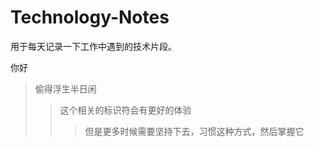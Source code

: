 # Technology-Notes
用于每天记录一下工作中遇到的技术片段。

你好
> 偷得浮生半日闲
>> 这个相关的标识符会有更好的体验
>>> 但是更多时候需要坚持下去，习惯这种方式，然后掌握它
